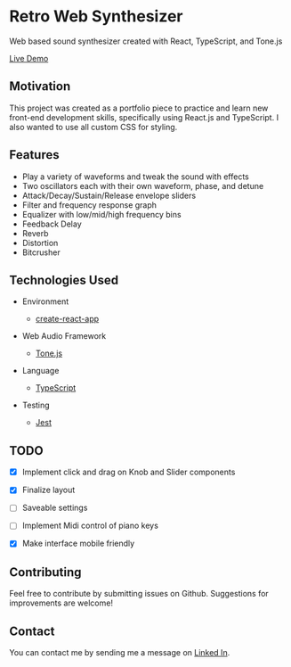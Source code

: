 # Retro Web Synthesizer

Web based sound synthesizer created with React, TypeScript, and Tone.js

[Live Demo](https://retro-synth.herokuapp.com/)

## Motivation

This project was created as a portfolio piece to practice and learn new front-end development skills, specifically using React.js and TypeScript. I also wanted to use all custom CSS for styling.

## Features

- Play a variety of waveforms and tweak the sound with effects
- Two oscillators each with their own waveform, phase, and detune
- Attack/Decay/Sustain/Release envelope sliders
- Filter and frequency response graph
- Equalizer with low/mid/high frequency bins
- Feedback Delay
- Reverb
- Distortion
- Bitcrusher

## Technologies Used

- Environment

  - [create-react-app](https://github.com/facebook/create-react-app)

- Web Audio Framework

  - [Tone.js](https://tonejs.github.io/)

- Language
  - [TypeScript](https://www.typescriptlang.org/)

- Testing
  - [Jest](https://jestjs.io/)

## TODO

- [x] Implement click and drag on Knob and Slider components
- [x] Finalize layout
- [ ] Saveable settings
- [ ] Implement Midi control of piano keys
- [x] Make interface mobile friendly


## Contributing

Feel free to contribute by submitting issues on Github. Suggestions for improvements are welcome!

## Contact

You can contact me by sending me a message on [Linked In](https://www.linkedin.com/in/kevin-ungerecht-228610123).
